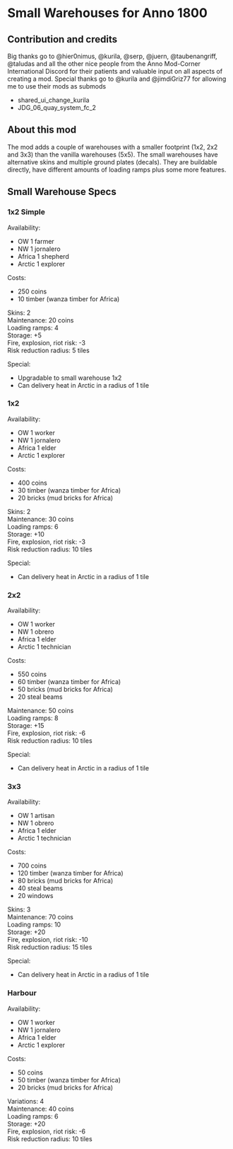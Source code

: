 # Small Warehouses for Anno 1800

## Contribution and credits

Big thanks go to @hier0nimus,  @kurila, @serp,  @juern,  @taubenangriff,  @taludas and all the other nice people from the Anno Mod-Corner International Discord for their patients and valuable input on all aspects of creating a mod.
Special thanks go to @kurila and @jimdiGriz77 for allowing me to use their mods as submods
-	shared_ui_change_kurila
-	JDG_06_quay_system_fc_2

## About this mod

The mod adds a couple of warehouses with a smaller footprint (1x2, 2x2 and 3x3) than the vanilla warehouses (5x5). The small warehouses have alternative skins and multiple ground plates (decals). They are buildable directly, have different amounts of loading ramps plus some more features.

## Small Warehouse Specs

### 1x2 Simple  
Availability:
- OW 1 farmer
- NW 1 jornalero
- Africa 1 shepherd
- Arctic 1 explorer

Costs:
- 250 coins
- 10 timber (wanza timber for Africa)

Skins: 2  
Maintenance: 20 coins  
Loading ramps: 4  
Storage: +5  
Fire, explosion, riot risk: -3  
Risk reduction radius: 5 tiles

Special: 
- Upgradable to small warehouse 1x2
- Can delivery heat in Arctic in a radius of 1 tile

### 1x2
Availability:
- OW 1 worker
- NW 1 jornalero
- Africa 1 elder
- Arctic 1 explorer

Costs:
- 400 coins
- 30 timber (wanza timber for Africa)
- 20 bricks (mud bricks for Africa)

Skins: 2  
Maintenance: 30 coins  
Loading ramps: 6  
Storage: +10  
Fire, explosion, riot risk: -3  
Risk reduction radius: 10 tiles

Special: 
- Can delivery heat in Arctic in a radius of 1 tile

### 2x2
Availability:
- OW 1 worker
- NW 1 obrero
- Africa 1 elder
- Arctic 1 technician

Costs:
- 550 coins
- 60 timber (wanza timber for Africa)
- 50 bricks (mud bricks for Africa)
- 20 steal beams

Maintenance: 50 coins  
Loading ramps: 8  
Storage: +15  
Fire, explosion, riot risk: -6  
Risk reduction radius: 10 tiles

Special: 
- Can delivery heat in Arctic in a radius of 1 tile

### 3x3
Availability:
- OW 1 artisan
- NW 1 obrero
- Africa 1 elder
- Arctic 1 technician

Costs:
- 700 coins
- 120 timber (wanza timber for Africa)
- 80 bricks (mud bricks for Africa)
- 40 steal beams
- 20 windows

Skins: 3  
Maintenance: 70 coins  
Loading ramps: 10  
Storage: +20  
Fire, explosion, riot risk: -10  
Risk reduction radius: 15 tiles

Special: 
- Can delivery heat in Arctic in a radius of 1 tile

### Harbour
Availability:
- OW 1 worker
- NW 1 jornalero
- Africa 1 elder
- Arctic 1 explorer

Costs:
- 50 coins
- 50 timber (wanza timber for Africa)
- 20 bricks (mud bricks for Africa)

Variations: 4  
Maintenance: 40 coins  
Loading ramps: 6  
Storage: +20  
Fire, explosion, riot risk: -6  
Risk reduction radius: 10 tiles
